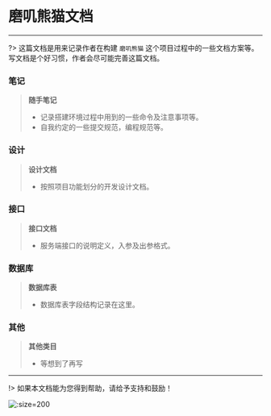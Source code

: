 # 磨叽熊猫文档
---

?> 这篇文档是用来记录作者在构建 `磨叽熊猫` 这个项目过程中的一些文档方案等。写文档是个好习惯，作者会尽可能完善这篇文档。

### 笔记
> **随手笔记**
> + 记录搭建环境过程中用到的一些命令及注意事项等。
> + 自我约定的一些提交规范，编程规范等。

### 设计
> **设计文档**
> + 按照项目功能划分的开发设计文档。

### 接口
> **接口文档**
> + 服务端接口的说明定义，入参及出参格式。

### 数据库
> **数据库表**
> + 数据库表字段结构记录在这里。

### 其他
> **其他类目**
> + 等想到了再写

---

!> 如果本文档能为您得到帮助，请给予支持和鼓励！

![](https://mojipanda.com/img/wxpay.jpeg ':size=200')

